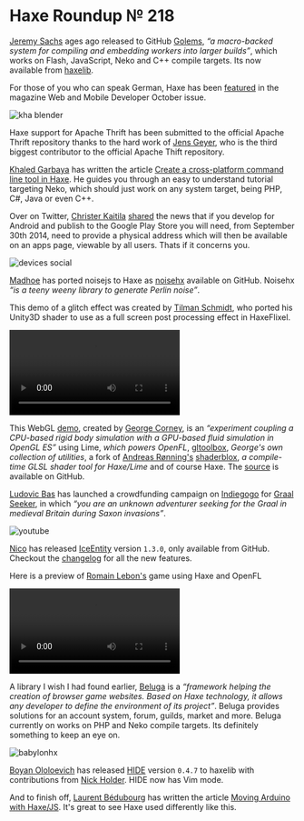 [_template]: ../templates/roundup.html
[date]: / "2014-09-19 13:59:00"
[modified]: / "2014-09-19 15:51:00"
[published]: / "2014-09-19 15:50:00"
[“”]: a ""
# Haxe Roundup № 218

[Jeremy Sachs][tw1] ages ago released to GitHub [Golems], _“a macro-backed system 
for compiling and embedding workers into larger builds”_, which works on Flash,
JavaScript, Neko and C++ compile targets. Its now available from [haxelib][l1].

For those of you who can speak German, Haxe has been [featured][l2] in the magazine
Web and Mobile Developer October issue.

![kha blender](/img/218/khablender.png "Extending Blender objects with Haxe by @luboslenco")

Haxe support for Apache Thrift has been submitted to the official Apache Thrift
repository thanks to the hard work of [Jens Geyer][gh1], who is the third biggest
contributor to the official Apache Thift repository.

[Khaled Garbaya][tw2] has written the article [Create a cross-platform command line
tool in Haxe][l3]. He guides you through an easy to understand tutorial 
targeting Neko, which should just work on any system target, being PHP, C#, Java or
even C++.

Over on Twitter, [Christer Kaitila][tw3] [shared][l4] the news that if you develop for 
Android and publish to the Google Play Store you will need, from September 30th 2014,
need to provide a physical address which will then be available on an apps page,
viewable by all users. Thats if it concerns you.

![devices social](/img/218/devices.jpg "Devices, devices everywhere! by @thomas_baudon")

[Madhoe][gh2] has ported noisejs to Haxe as [noisehx] available on GitHub. Noisehx
_“is a teeny weeny library to generate Perlin noise”_.

This demo of a glitch effect was created by [Tilman Schmidt][tw4], who
ported his Unity3D shader to use as a full screen post processing effect in 
HaxeFlixel.

![glitch](/img/218/glitch.mp4 "HaxeFlixel Shader Glitch")

This WebGL [demo][l5], created by [George Corney][tw5], is an _“experiment coupling
a CPU-based rigid body simulation with a GPU-based fluid simulation in OpenGL ES”_
using Lime, _which powers OpenFL_, [gltoolbox], _George's own collection of utilities_,
a fork of [Andreas Rønning's][gh3] [shaderblox], _a compile-time GLSL shader tool
for Haxe/Lime_ and of course Haxe. The [source][l6] is available on GitHub.

[Ludovic Bas][tw6] has launched a crowdfunding campaign on [Indiegogo] for 
[Graal Seeker](http://www.graalseeker.com), in which _“you are an unknown 
adventurer seeking for the Graal in medieval Britain during Saxon invasions”_.

![youtube](r_YP54JLJSU)

[Nico][tw7] has released [IceEntity] version `1.3.0`, only available from GitHub.
Checkout the [changelog][l7] for all the new features.

Here is a preview of [Romain Lebon's][tw8] game using Haxe and OpenFL

![game preview](/img/218/preview.mp4 "Game Preview")

A library I wish I had found earlier, [Beluga] is a _“framework helping the 
creation of browser game websites. Based on Haxe technology, it allows any 
developer to define the environment of its project”_. Beluga provides solutions
for an account system, forum, guilds, market and more. Beluga currently on works
on PHP and Neko compile targets. Its definitely something to keep an eye on.

![babylonhx](/img/218/babylonjs.jpg "@seacloud9 working on BabylonHx")

[Boyan Ololoevich][tw9] has released [HIDE] version `0.4.7` to haxelib with
contributions from [Nick Holder][tw10]. HIDE now has Vim mode.

And to finish off, [Laurent Bédubourg][tw11] has written the article [Moving
Arduino with Haxe/JS][l8]. It's great to see Haxe used differently like this.

[tw1]: https://twitter.com/rezmason "@rezmason"
[tw2]: https://twitter.com/khaled_garbaya "@khaled_garbaya"
[tw3]: https://twitter.com/McFunkypants "@McFunkypants"
[tw4]: https://twitter.com/KeyMaster_ "@KeyMaster_"
[tw5]: https://twitter.com/haxiomic "@haxiomic"
[tw6]: https://twitter.com/loudoweb "@loudoweb"
[tw7]: https://twitter.com/nico_m__ "@nico_m__"
[tw8]: https://twitter.com/2smacks "@2smacks"
[tw9]: https://twitter.com/As3Boyan "@As3Boyan"
[tw10]: https://twitter.com/n_holder "@n_holder"
[tw11]: https://twitter.com/labe_me "@labe_me"
	
[gh1]: https://github.com/Jens-G "@Jens-G"
[gh2]: https://github.com/madhoe "@madhoe"
[gh3]: https://github.com/Sunjammer "@Sunjammer"
	
[golems]: https://github.com/Rezmason/Golems/ "Golems on GitHub"
[noisehx]: https://github.com/madhoe/noisehx "NoiseHX on GitHub"
[gltoolbox]: https://github.com/haxiomic/gltoolbox "gltoolbox on GitHub"
[shaderblox]: http://github.com/haxiomic/shaderblox "ShaderBlox on GitHub"
[indiegogo]: https://www.indiegogo.com/projects/graal-seeker "Graal Seeker on Indiegogo"
[iceentity]: https://github.com/NicoM1/IceEntity "IceEntity 1.3.0 on GitHub"
[beluga]: https://github.com/HaxeBeluga/Beluga "Beluga on GitHub"
[hide]: https://github.com/HaxeIDE/HIDE "HIDE: The Haxe IDE"
	
[l1]: http://lib.haxe.org/p/golems "Golems on HaxeLib"
[l2]: http://www.webundmobile.de/Aktuelles/News/Highlights-der-web-mobile-developer-10-2014-10822.html "Haxe featured in Web and Mobile Developer 10/2014 Magazine"
[l3]: http://www.khaledgarbaya.net/create-a-cross-platform-command-line-tool-in-haxe/ "Create a cross-platform command line tool in Haxe"
[l4]: https://twitter.com/McFunkypants/status/512795706126372866 "Android needs your physical address"
[l5]: http://haxiomic.github.io/GPU-Fluid-Experiments/html5/ "Cross-platform GPU fluid simulation"
[l6]: https://github.com/haxiomic/GPU-Fluid-Experiments "GPU Fluid Experiments using Haxe on GitHub"
[l7]: https://github.com/NicoM1/IceEntity/blob/dev/CHANGELOG.md "IceEntity ChangeLog"
[l8]: http://labe.me/en/blog/posts/2014-09-14-moving-arduino-with-haxejs.html#.VBw_N_uwUxD "Moving Arduino with Haxe/JS"